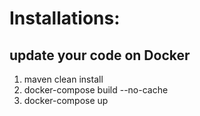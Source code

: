 # Installations:

## update your code on Docker
1. maven clean install
2. docker-compose build --no-cache
3. docker-compose up